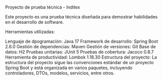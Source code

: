 Proyecto de prueba técnica - Inditex

Este proyecto es una prueba técnica diseñada para demostrar habilidades en el desarrollo de software.

Herramientas utilizadas:

Lenguaje de dpogramación: Java 17
Framework de desarrollo: Spring Boot 2.6.0
Gestión de dependencias: Maven
Gestión de versiones: Git
Base de datos: H2
Pruebas unitarias: JUnit 5
Pruebas de cobertura: Jacoco 0.8.7
Herramienta de productividad: Lombok 1.18.30
Estructura del proyecto: La estructura del proyecto sigue las convenciones estándar de un proyecto Spring Boot y está organizada en varios paquetes, incluyendo controladores, DTOs, modelos, servicios, entre otros.
